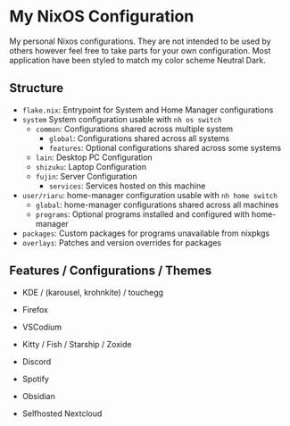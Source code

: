# My NixOS Configuration

My personal Nixos configurations. They are not intended to be used by others however feel free to take parts for your own configuration. Most application have been styled to match my color scheme Neutral Dark.

## Structure

- `flake.nix`: Entrypoint for System and Home Manager configurations
- `system` System configuration usable with `nh os switch`
  - `common`: Configurations shared across multiple system
    - `global`: Configurations shared across all systems
    - `features`: Optional configurations shared across some systems
  - `lain`: Desktop PC Configuration
  - `shizuku`: Laptop Configuration
  - `fujin`: Server Configuration
    - `services`: Services hosted on this machine
- `user/riaru`: home-manager configuration usable with `nh home switch`
  - `global`: home-manager configurations shared across all machines
  - `programs`: Optional programs installed and configured with home-manager
- `packages`: Custom packages for programs unavailable from nixpkgs
- `overlays`: Patches and version overrides for packages

## Features / Configurations / Themes

- KDE / (karousel, krohnkite) / touchegg

<!-- TODO: add demo -->

- Firefox

<!-- TODO: add demo -->

- VSCodium

<!-- TODO: add demo -->

- Kitty / Fish / Starship / Zoxide

<!-- TODO: add demo -->

- Discord

<!-- TODO: add demo -->

- Spotify

<!-- TODO: add demo -->

- Obsidian

<!-- TODO: add demo -->

- Selfhosted Nextcloud

<!-- TODO: add demo -->
